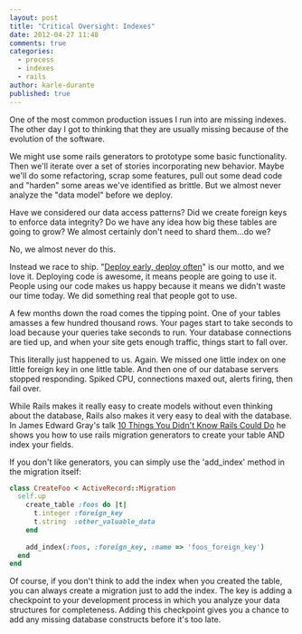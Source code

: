 ```yaml
---
layout: post
title: "Critical Oversight: Indexes"
date: 2012-04-27 11:48
comments: true
categories: 
  - process
  - indexes
  - rails
author: karle-durante
published: true
---
```


One of the most common production issues I run into are missing indexes.  The other day I got to thinking that they are usually missing because of the evolution of the software.  

We might use some rails generators to prototype some basic functionality.  Then we'll iterate over a set of stories incorporating new behavior.  Maybe we'll do some refactoring, scrap some features, pull out some dead code and "harden" some areas we've identified as brittle.  But we almost never analyze the "data model" before we deploy.

Have we considered our data access patterns?  Did we create foreign keys to enforce data integrity?  Do we have any idea how big these tables are going to grow?  We almost certainly don't need to shard them…do we?

No, we almost never do this.  

Instead we race to ship.  "[Deploy early, deploy often](http://www.customink.com/lab/?cid=jub0-000p-fxs7#shared)" is our motto, and we love it.  Deploying code is awesome, it means people are going to use it.  People using our code makes us happy because it means we didn't waste our time today.  We did something real that people got to use.

A few months down the road comes the tipping point.  One of your tables amasses a few hundred thousand rows.  Your pages start to take seconds to load because your queries take seconds to run.  Your database connections are tied up, and when your site gets enough traffic, things start to fall over.  

This literally just happened to us.  Again.  We missed one little index on one little foreign key in one little table.  And then one of our database servers stopped responding.   Spiked CPU, connections maxed out, alerts firing, then fail over.

While Rails makes it really easy to create models without even thinking about the database, Rails also makes it very easy to deal with the database.  In James Edward Gray's talk [10 Things You Didn't Know Rails Could Do](http://speakerdeck.com/u/jeg2/p/10-things-you-didnt-know-rails-could-do?utm_source=rubyweekly&utm_medium=email) he shows you how to use rails migration generators to create your table AND index your fields.

If you don't like generators, you can simply use the 'add_index' method in the migration itself:

```ruby
class CreateFoo < ActiveRecord::Migration
  self.up
    create_table :foos do |t|
      t.integer :foreign_key
      t.string  :other_valuable_data
    end
    
    add_index(:foos, :foreign_key, :name => 'foos_foreign_key')
  end
end
```
Of course, if you don't think to add the index when you created the table, you can always create a migration just to add the index.  The key is adding a checkpoint to your development process in which you analyze your data structures for completeness.  Adding this checkpoint gives you a chance to add any missing database constructs before it's too late.